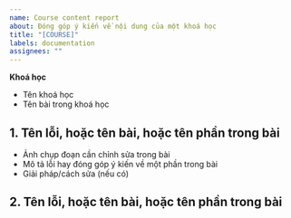 ```yaml
---
name: Course content report
about: Đóng góp ý kiến về nội dung của một khoá học
title: "[COURSE]"
labels: documentation
assignees: ""
---
```


**Khoá học**

-   Tên khoá học
-   Tên bài trong khoá học

## 1. Tên lỗi, hoặc tên bài, hoặc tên phần trong bài

-   Ảnh chụp đoạn cần chỉnh sửa trong bài
-   Mô tả lỗi hay đóng góp ý kiến về một phần trong bài
-   Giải pháp/cách sửa (nếu có)

## 2. Tên lỗi, hoặc tên bài, hoặc tên phần trong bài
